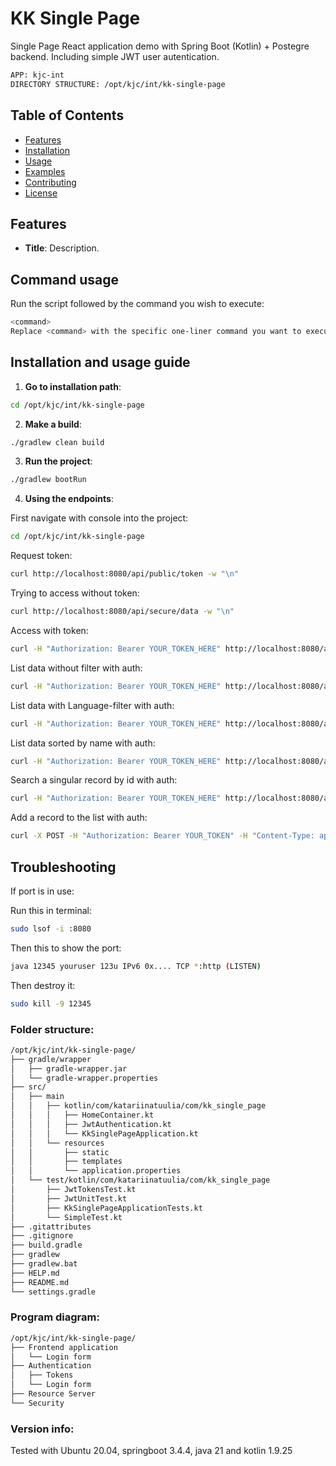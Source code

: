 # KK Single Page

Single Page React application demo with Spring Boot (Kotlin) + Postegre backend. Including simple JWT user autentication.

```bash
APP: kjc-int
DIRECTORY STRUCTURE: /opt/kjc/int/kk-single-page
```

## Table of Contents

- [Features](#features)
- [Installation](#installation)
- [Usage](#usage)
- [Examples](#examples)
- [Contributing](#contributing)
- [License](#license)

## Features

- **Title**: Description.

## Command usage

Run the script followed by the command you wish to execute:

```bash
<command>
Replace <command> with the specific one-liner command you want to execute.
```

## Installation and usage guide

1. **Go to installation path**:

```bash
cd /opt/kjc/int/kk-single-page
```

2. **Make a build**:

```bash
./gradlew clean build
```

3. **Run the project**:

```bash
./gradlew bootRun
```

4. **Using the endpoints**:

First navigate with console into the project:
```bash
cd /opt/kjc/int/kk-single-page
```

Request token:
```bash
curl http://localhost:8080/api/public/token -w "\n"
```

Trying to access without token:
```bash
curl http://localhost:8080/api/secure/data -w "\n"
```

Access with token:
```bash
curl -H "Authorization: Bearer YOUR_TOKEN_HERE" http://localhost:8080/api/secure/data -w "\n"
```

List data without filter with auth:
```bash
curl -H "Authorization: Bearer YOUR_TOKEN_HERE" http://localhost:8080/api/data -w "\n"
```

List data with Language-filter with auth:
```bash
curl -H "Authorization: Bearer YOUR_TOKEN_HERE" http://localhost:8080/api/data?category=Language -w "\n"
```

List data sorted by name with auth:
```bash
curl -H "Authorization: Bearer YOUR_TOKEN_HERE" http://localhost:8080/api/data?sortBy=name&sortOrder=desc -w "\n"
```

Search a singular record by id with auth:
```bash
curl -H "Authorization: Bearer YOUR_TOKEN_HERE" http://localhost:8080/api/data/4 -w "\n"
```

Add a record to the list with auth:
```bash
curl -X POST -H "Authorization: Bearer YOUR_TOKEN" -H "Content-Type: application/json" -d '{"id":11,"name":"Javascript","category":"Language"}' http://localhost:8080/api/data -w "\n"
```

## Troubleshooting

If port is in use:

Run this in terminal:
```bash
sudo lsof -i :8080
```

Then this to show the port:
```bash
java 12345 youruser 123u IPv6 0x.... TCP *:http (LISTEN)
```

Then destroy it:
```bash
sudo kill -9 12345
```

### Folder structure:
```bash
/opt/kjc/int/kk-single-page/
├── gradle/wrapper
│   ├── gradle-wrapper.jar
│   └── gradle-wrapper.properties
├── src/                     
│   ├── main   
│   │   ├── kotlin/com/katariinatuulia/com/kk_single_page 
│   │   │   ├── HomeContainer.kt
│   │   │   ├── JwtAuthentication.kt
│   │   │   └── KkSinglePageApplication.kt
│   │   └── resources
│   │       ├── static
│   │       ├── templates
│   │       └── application.properties
│   └── test/kotlin/com/katariinatuulia/com/kk_single_page
│       ├── JwtTokensTest.kt
│       ├── JwtUnitTest.kt
│       ├── KkSinglePageApplicationTests.kt
│       └── SimpleTest.kt
├── .gitattributes
├── .gitignore
├── build.gradle
├── gradlew
├── gradlew.bat
├── HELP.md
├── README.md
└── settings.gradle
```

### Program diagram:
```bash
/opt/kjc/int/kk-single-page/
├── Frontend application
│   └── Login form
├── Authentication
│   ├── Tokens
│   └── Login form
├── Resource Server
└── Security
```

### Version info:

Tested with Ubuntu 20.04, springboot 3.4.4, java 21 and kotlin 1.9.25

